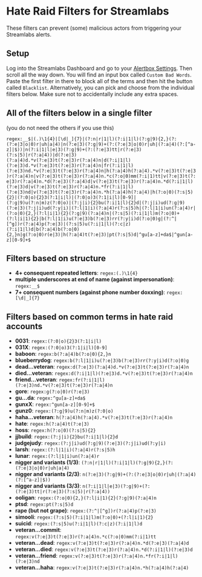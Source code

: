 # Hate Raid Filters for Streamlabs
These filters can prevent (some) malicious actors from triggering your Streamlabs alerts.

## Setup
Log into the Streamlabs Dashboard and go to your [Alertbox Settings](https://streamlabs.com/dashboard#/alertbox). Then scroll all the way down.
You will find an input box called ``Custom Bad Words``. Paste the first filter in there to block all of the terms and then hit the button called ``Blacklist``.
Alternatively, you can pick and choose from the individual filters below. Make sure not to accidentally include any extra spaces.

## All of the filters below in a single filter
(you do not need the others if you use this)

``regex:__$|(.)\1{4}|[\d|_]{7}|(?:n|r|1|l)(?:i|1|l)(?:g|9){2,}(?:(?:e|3|o|0)r|uh|a|4)|n(?:e|3)(?:g|9)+(?:(?:e|3|o|0)r|uh|(?:a|4)(?:[^a-z]|$))|n(?:i|1|l|e|3)(?:g|9)+(?:(?:e|3)tt|r(?:e|3)(?:s|5)|r(?:a|4))|d(?:e|3)(?:a|4)d.*v(?:e|3)t(?:e|3)r(?:a|4)n|d(?:i|1|l)(?:e|3)d.*v(?:e|3)t(?:e|3)r(?:a|4)n|fr(?:i|1|l)(?:e|3)nd.*v(?:e|3)t(?:e|3)r(?:a|4)n|h(?:a|4)h(?:a|4).*v(?:e|3)t(?:e|3)r(?:a|4)n|v(?:e|3)t(?:e|3)r(?:a|4)n.*c(?:o|0)mm(?:i|1)tt|v(?:e|3)t(?:e|3)r(?:a|4)n.*d(?:e|3)(?:a|4)d|v(?:e|3)t(?:e|3)r(?:a|4)n.*d(?:i|1|l)(?:e|3)d|v(?:e|3)t(?:e|3)r(?:a|4)n.*fr(?:i|1|l)(?:e|3)nd|v(?:e|3)t(?:e|3)r(?:a|4)n.*h(?:a|4)h(?:a|4)|h(?:o|0)(?:s|5){2}|(?:0|o){2}3(?:1|i|l)|(?:0|o)3(?:1|i|l)[0-9]|(?:g|9)u(?:n|m)z(?:0|o)|(?:j|i){2}bu(?:i|1|l){2}d|(?:j|i)ud(?:g|9)(?:e|3)(?:j|i)ud(?:y|i)|(?:l|1|i)(?:a|4)r(?:s|5)h|(?:l|1|i)un(?:a|4)r|(?:o|0){2,}(?:l|i|1){2}(?:g|9)(?:a|4)n|(?:s|5)(?:i|1|l)m(?:o|0)+(?:l|i|1){2}|b(?:l|1|i)u(?:e|3)b(?:e|3)rr(?:y|i)d(?:o|0)g|(?:^|[^g])r(?:a|4)p(?:e|3)|(?:s|5)u(?:i|1|l)(?:c|z)(?:i|1|l)d|b(?:a|4)b(?:o|0){2,}n|g(?:o|0)r(e|3)|h(?:a|4)t(?:e|3)|pt(?:s|5)d|^gu[a-z]+da$|^gun[a-z][0-9]+$``


## Filters based on structure
* **4+ consequent repeated letters**: ``regex:(.)\1{4}``
* **multiple underscores at end of name (against impersonation)**: ``regex:__$``
* **7+ consequent numbers (against phone number doxxing)**: ``regex:[\d|_]{7}``

## Filters based on common terms in hate raid accounts
* **0031**: ``regex:(?:0|o){2}3(?:1|i|l)``
* **031X**: ``regex:(?:0|o)3(?:1|i|l)[0-9]``
* **baboon**: ``regex:b(?:a|4)b(?:o|0){2,}n``
* **blueberrydog**: ``regex:b(?:l|1|i)u(?:e|3)b(?:e|3)rr(?:y|i)d(?:o|0)g``
* **dead...veteran**: ``regex:d(?:e|3)(?:a|4)d.*v(?:e|3)t(?:e|3)r(?:a|4)n``
* **died...veteran**: ``regex:d(?:i|1|l)(?:e|3)d.*v(?:e|3)t(?:e|3)r(?:a|4)n``
* **friend...veteran**: ``regex:fr(?:i|1|l)(?:e|3)nd.*v(?:e|3)t(?:e|3)r(?:a|4)n``
* **gore**: ``regex:g(?:o|0)r(?:e|3)``
* **gu...da**: ``regex:^gu[a-z]+da$``
* **gunxX**: ``regex:^gun[a-z][0-9]+$``
* **gunz0**: ``regex:(?:g|9)u(?:n|m)z(?:0|o)``
* **haha...veteran**: ``h(?:a|4)h(?:a|4).*v(?:e|3)t(?:e|3)r(?:a|4)n``
* **hate**: ``regex:h(?:a|4)t(?:e|3)``
* **hoss**: ``regex:h(?:o|0)(?:s|5){2}``
* **jjbuild**: ``regex:(?:j|i){2}bu(?:i|1|l){2}d``
* **judgejudy**: ``regex:(?:j|i)ud(?:g|9)(?:e|3)(?:j|i)ud(?:y|i)``
* **larsh**: ``regex:(?:l|1|i)(?:a|4)r(?:s|5)h``
* **lunar**: ``regex:(?:l|1|i)un(?:a|4)r``
* **nigger and variants (1/3)**: ``(?:n|r|1|l)(?:i|1|l)(?:g|9){2,}(?:(?:e|3|o|0)r|uh|a|4)``
* **nigger and variants (2/3)**: ``n(?:e|3)(?:g|9)+(?:(?:e|3|o|0)r|uh|(?:a|4)(?:[^a-z]|$))``
* **nigger and variants (3/3)**: ``n(?:i|1|l|e|3)(?:g|9)+(?:(?:e|3)tt|r(?:e|3)(?:s|5)|r(?:a|4))``
* **ooligan**: ``regex:(?:o|0){2,}(?:l|i|1){2}(?:g|9)(?:a|4)n``
* **ptsd**: ``regex:pt(?:s|5)d``
* **rape (but not grape)**: ``regex:(?:^|[^g])r(?:a|4)p(?:e|3)``
* **simooli**: ``regex:(?:s|5)(?:i|1|l)m(?:o|0)+(?:l|i|1){2}``
* **suicid**: ``regex:(?:s|5)u(?:i|1|l)(?:c|z)(?:i|1|l)d``
* **veteran...commit**: ``regex:v(?:e|3)t(?:e|3)r(?:a|4)n.*c(?:o|0)mm(?:i|1)tt``
* **veteran...dead**: ``regex:v(?:e|3)t(?:e|3)r(?:a|4)n.*d(?:e|3)(?:a|4)d``
* **veteran...died**: ``regex:v(?:e|3)t(?:e|3)r(?:a|4)n.*d(?:i|1|l)(?:e|3)d``
* **veteran...friend**: ``regex:v(?:e|3)t(?:e|3)r(?:a|4)n.*fr(?:i|1|l)(?:e|3)nd``
* **veteran...haha**: ``regex:v(?:e|3)t(?:e|3)r(?:a|4)n.*h(?:a|4)h(?:a|4)``
